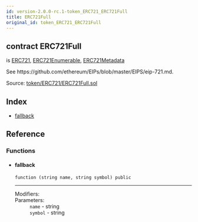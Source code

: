 ```yaml
---
id: version-2.0.0-rc.1-token_ERC721_ERC721Full
title: ERC721Full
original_id: token_ERC721_ERC721Full
---
```


<div class="contract-doc"><div class="contract"><h2 class="contract-header"><span class="contract-kind">contract</span> ERC721Full</h2><p class="base-contracts"><span>is</span> <a href="token_ERC721_ERC721.html">ERC721</a><span>, </span><a href="token_ERC721_ERC721Enumerable.html">ERC721Enumerable</a><span>, </span><a href="token_ERC721_ERC721Metadata.html">ERC721Metadata</a></p><p class="description">See https://github.com/ethereum/EIPs/blob/master/EIPS/eip-721.md.</p><div class="source">Source: <a href="https://github.com/OpenZeppelin/zeppelin-solidity/blob/v2.0.0-rc.1/contracts/token/ERC721/ERC721Full.sol" target="_blank">token/ERC721/ERC721Full.sol</a></div></div><div class="index"><h2>Index</h2><ul><li><a href="token_ERC721_ERC721Full.html#">fallback</a></li></ul></div><div class="reference"><h2>Reference</h2><div class="functions"><h3>Functions</h3><ul><li><div class="item function"><span id="fallback" class="anchor-marker"></span><h4 class="name">fallback</h4><div class="body"><code class="signature">function <strong></strong><span>(string name, string symbol) </span><span>public </span></code><hr/><dl><dt><span class="label-modifiers">Modifiers:</span></dt><dd></dd><dt><span class="label-parameters">Parameters:</span></dt><dd><div><code>name</code> - string</div><div><code>symbol</code> - string</div></dd></dl></div></div></li></ul></div></div></div>
